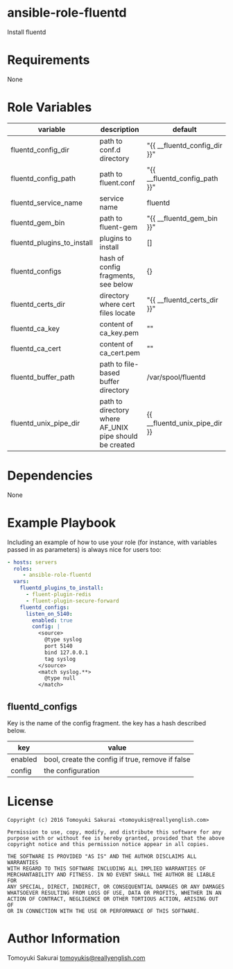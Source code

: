 # ansible-role-fluentd

Install fluentd

# Requirements

None

# Role Variables

| variable | description | default |
|----------|-------------|---------|
| fluentd\_config\_dir          | path to conf.d directory | "{{ \_\_fluentd\_config\_dir }}" |
| fluentd\_config\_path         | path to fluent.conf | "{{ \_\_fluentd\_config\_path }}" |
| fluentd\_service\_name        | service name | fluentd |
| fluentd\_gem\_bin             | path to fluent-gem  | "{{ \_\_fluentd\_gem\_bin }}" |
| fluentd\_plugins\_to\_install | plugins to install | [] |
| fluentd\_configs              | hash of config fragments, see below | {} |
| fluentd\_certs\_dir           | directory where cert files locate | "{{ \_\_fluentd\_certs\_dir }}" |
| fluentd\_ca\_key              | content of ca\_key.pem | "" |
| fluentd\_ca\_cert             | content of ca\_cert.pem | "" |
| fluentd\_buffer\_path         | path to file-based buffer directory | /var/spool/fluentd |
| fluentd\_unix\_pipe\_dir      | path to directory where AF\_UNIX pipe should be created | {{ \_\_fluentd\_unix\_pipe\_dir }} |

# Dependencies

None

# Example Playbook

Including an example of how to use your role (for instance, with variables
passed in as parameters) is always nice for users too:

```yaml
- hosts: servers
  roles:
     - ansible-role-fluentd
  vars:
    fluentd_plugins_to_install:
      - fluent-plugin-redis
      - fluent-plugin-secure-forward
    fluentd_configs:
      listen_on_5140:
        enabled: true
        config: |
          <source>
            @type syslog
            port 5140
            bind 127.0.0.1
            tag syslog
          </source>
          <match syslog.**>
            @type null
          </match>
```

## fluentd\_configs

Key is the name of the config fragment. the key has a hash described below.

| key     | value                                            |
|---------|--------------------------------------------------|
| enabled | bool, create the config if true, remove if false |
| config  | the configuration                                |

# License

```
Copyright (c) 2016 Tomoyuki Sakurai <tomoyukis@reallyenglish.com>

Permission to use, copy, modify, and distribute this software for any
purpose with or without fee is hereby granted, provided that the above
copyright notice and this permission notice appear in all copies.

THE SOFTWARE IS PROVIDED "AS IS" AND THE AUTHOR DISCLAIMS ALL WARRANTIES
WITH REGARD TO THIS SOFTWARE INCLUDING ALL IMPLIED WARRANTIES OF
MERCHANTABILITY AND FITNESS. IN NO EVENT SHALL THE AUTHOR BE LIABLE FOR
ANY SPECIAL, DIRECT, INDIRECT, OR CONSEQUENTIAL DAMAGES OR ANY DAMAGES
WHATSOEVER RESULTING FROM LOSS OF USE, DATA OR PROFITS, WHETHER IN AN
ACTION OF CONTRACT, NEGLIGENCE OR OTHER TORTIOUS ACTION, ARISING OUT OF
OR IN CONNECTION WITH THE USE OR PERFORMANCE OF THIS SOFTWARE.
```

# Author Information

Tomoyuki Sakurai <tomoyukis@reallyenglish.com>
